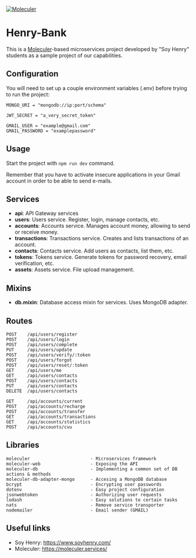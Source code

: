 [![Moleculer](https://badgen.net/badge/Powered%20by/Moleculer/0e83cd)](https://moleculer.services)

# Henry-Bank
This is a [Moleculer](https://moleculer.services/)-based microservices project developed by "Soy Henry" students as a sample project of our capabilities.

## Configuration
You will need to set up a couple environment variables (.env) before trying to run the project:

```
MONGO_URI = "mongodb://ip:port/schema"

JWT_SECRET = "a_very_secret_token"

GMAIL_USER = "example@gmail.com"
GMAIL_PASSWORD = "examplepassword"
```

## Usage
Start the project with `npm run dev` command.

Remember that you have to activate insecure applications in your Gmail account in order to be able to send e-mails.

## Services
- **api**: API Gateway services
- **users**: Users service. Register, login, manage contacts, etc.
- **accounts**: Accounts service. Manages account money, allowing to send or receive money.
- **transactions**: Transactions service. Creates and lists transactions of an account.
- **contacts**: Contacts service. Add users as contacts, list them, etc.
- **tokens**: Tokens service. Generate tokens for password recovery, email verification, etc.
- **assets**: Assets service. File upload management.

## Mixins
- **db.mixin**: Database access mixin for services. Uses MongoDB adapter.

## Routes
```
POST    /api/users/register
POST    /api/users/login
POST    /api/users/complete
PUT     /api/users/update
POST    /api/users/verify/:token
POST    /api/users/forgot
POST    /api/users/reset/:token
GET     /api/users/me
GET     /api/users/contacts
POST    /api/users/contacts
PUT     /api/users/contacts
DELETE  /api/users/contacts
```
```
GET     /api/accounts/current
POST    /api/accounts/recharge
POST    /api/accounts/transfer
GET     /api/accounts/transactions
GET     /api/accounts/statistics
POST    /api/accounts/cvu
```

## Libraries
```
moleculer                       - Microservices framework
moleculer-web                   - Exposing the API
moleculer-db                    - Implementing a common set of DB actions & methods
moleculer-db-adapter-mongo      - Accesing a MongoDB database
bcrypt                          - Encrypting user passwords
dotenv                          - Easy project configuration
jsonwebtoken                    - Authorizing user requests
lodash                          - Easy solutions to certain tasks
nats                            - Remove service transporter
nodemailer                      - Email sender (GMAIL)
```

## Useful links

* Soy Henry: https://www.soyhenry.com/
* Moleculer: https://moleculer.services/

